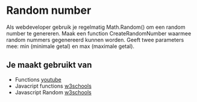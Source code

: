# Random number

Als webdeveloper gebruik je regelmatig Math.Random() om een random number te genereren. Maak een function CreateRandomNumber waarmee random nummers gegenereerd kunnen worden. Geeft twee parameters mee: min (minimale getal) en max (maximale getal).

## Je maakt gebruikt van
- Functions [youtube](https://www.youtube.com/watch?v=zC5cvaETdyQ)
- Javacript functions [w3schools](https://www.w3schools.com/js/js_functions.asp)
- Javascript Random [w3schools](https://www.w3schools.com/js/js_random.asp)
